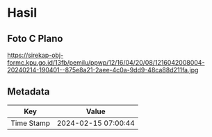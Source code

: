 # Hasil

## Foto C Plano

https://sirekap-obj-formc.kpu.go.id/13fb/pemilu/ppwp/12/16/04/20/08/1216042008004-20240214-190401--875e8a21-2aee-4c0a-9dd9-48ca88d211fa.jpg


## Metadata

| Key        | Value               |
| ---------- | ------------------- |
| Time Stamp | 2024-02-15 07:00:44 |



